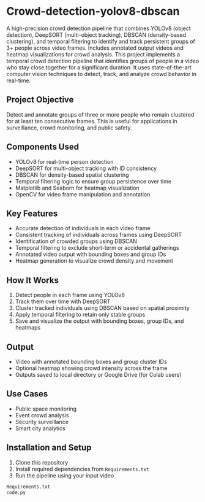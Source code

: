 # Crowd-detection-yolov8-dbscan
A high-precision crowd detection pipeline that combines YOLOv8 (object detection), DeepSORT (multi-object tracking), DBSCAN (density-based clustering), and temporal filtering to identify and track persistent groups of 3+ people across video frames. Includes annotated output videos and heatmap visualizations for crowd analysis. 
This project implements a temporal crowd detection pipeline that identifies groups of people in a video who stay close together for a significant duration. It uses state-of-the-art computer vision techniques to detect, track, and analyze crowd behavior in real-time.

## Project Objective

Detect and annotate groups of three or more people who remain clustered for at least ten consecutive frames. This is useful for applications in surveillance, crowd monitoring, and public safety.

## Components Used

- YOLOv8 for real-time person detection
- DeepSORT for multi-object tracking with ID consistency
- DBSCAN for density-based spatial clustering
- Temporal filtering logic to ensure group persistence over time
- Matplotlib and Seaborn for heatmap visualization
- OpenCV for video frame manipulation and annotation

## Key Features

- Accurate detection of individuals in each video frame
- Consistent tracking of individuals across frames using DeepSORT
- Identification of crowded groups using DBSCAN
- Temporal filtering to exclude short-term or accidental gatherings
- Annotated video output with bounding boxes and group IDs
- Heatmap generation to visualize crowd density and movement

## How It Works

1. Detect people in each frame using YOLOv8
2. Track them over time with DeepSORT
3. Cluster tracked individuals using DBSCAN based on spatial proximity
4. Apply temporal filtering to retain only stable groups
5. Save and visualize the output with bounding boxes, group IDs, and heatmaps

## Output

- Video with annotated bounding boxes and group cluster IDs
- Optional heatmap showing crowd intensity across the frame
- Outputs saved to local directory or Google Drive (for Colab users)

## Use Cases

- Public space monitoring
- Event crowd analysis
- Security surveillance
- Smart city analytics

## Installation and Setup

1. Clone this repository
2. Install required dependencies from `Requirements.txt`
3. Run the pipeline using your input video

```bash
Requirements.txt
code.py 
